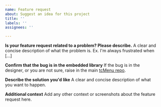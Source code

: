 ```yaml
---
name: Feature request
about: Suggest an idea for this project
title: ''
labels: ''
assignees: ''

---
```


**Is your feature request related to a problem? Please describe.**
A clear and concise description of what the problem is. Ex. I'm always frustrated when [...]

**Confirm that the bug is in the embedded library**
If the bug is in the designer, or you are not sure, raise in the main [tcMenu repo](https://github.com/TcMenu/tcMenu).

**Describe the solution you'd like**
A clear and concise description of what you want to happen.

**Additional context**
Add any other context or screenshots about the feature request here.
